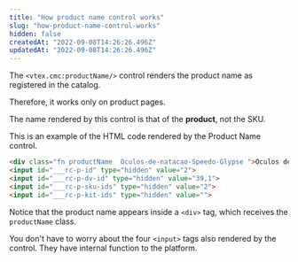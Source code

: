 ```yaml
---
title: "How product name control works"
slug: "how-product-name-control-works"
hidden: false
createdAt: "2022-09-08T14:26:26.496Z"
updatedAt: "2022-09-08T14:26:26.496Z"
---
```

The `<vtex.cmc:productName/>` control renders the product name as registered in the catalog.

Therefore, it works only on product pages.

<div class="alert alert-info">
The name rendered by this control is that of the <b>product</b>, not the SKU.
</div>

This is an example of the HTML code rendered by the Product Name control.

```html
<div class="fn productName  Oculos-de-natacao-Speedo-Glypse ">Óculos de natação Speedo Glypse</div>
<input id="___rc-p-id" type="hidden" value="2">
<input id="___rc-p-dv-id" type="hidden" value="39,1">
<input id="___rc-p-sku-ids" type="hidden" value="2">
<input id="___rc-p-kit-ids" type="hidden" value="">
```

Notice that the product name appears inside a `<div>` tag, which receives the `productName` class.

You don't have to worry about the four `<input>` tags also rendered by the control. They have internal function to the platform.